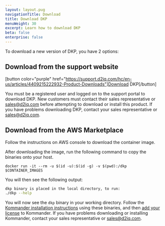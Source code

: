 ```yaml
---
layout: layout.pug
navigationTitle: Download
title: Download DKP
menuWeight: 30
excerpt: Learn how to download DKP
beta: false
enterprise: false
---
```


<!-- markdownlint-disable MD034 -->

To download a new version of DKP, you have 2 options:

## Download from the support website

[button color="purple" href="https://support.d2iq.com/hc/en-us/articles/4409215222932-Product-Downloads"]Download DKP[/button]

You must be a registered user and logged on to the support portal to download DKP. New customers must contact their sales representative or <a href="mailto:sales@d2iq.com">sales@d2iq.com</a> before attempting to download or install this product.
If you have problems downloading DKP, contact your sales representative or <a href="mailto:sales@d2iq.com">sales@d2iq.com</a>.</p>

## Download from the AWS Marketplace

Follow the instructions on AWS console to download the container image.

After downloading the image, run the following command to copy the binaries onto your host.

```docker
docker run -it --rm -u $(id -u):$(id -g) -v $(pwd):/dkp $CONTAINER_IMAGES
```

You will then see the following output:

```sh
dkp binary is placed in the local directory, to run:
./dkp --help
```

You will now see the `dkp` binary in your working directory. Follow the [Kommander installation instructions](../install/networked) using these binaries, and then [add your license](../licensing/add/) to Kommander. If you have problems downloading or installing Kommander, contact your sales representative or <a href="mailto:sales@d2iq.com">sales@d2iq.com</a>.
